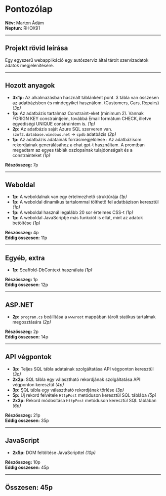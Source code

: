 # Pontozólap

**Név:** Marton Ádám  
**Neptun:** RHOX91  

---

## Projekt rövid leírása
Egy egyszerű webapplikáció egy autószerviz által tárolt szervizadatok adatok megjelenítésére. 

---

## Hozott anyagok

- **3x1p:** Az alkalmazásban használt táblánként pont. 3 tábla van összesen az adatbázisben és mindegyiket használom. (Customers, Cars, Repairs) *(3p)*  
- **1p:** Az adatbázis tartalmaz Constraint-eket (minimum 2). Vannak FORIGN KEY constraintjeim, továbbá Email formátum CHECK, illetve egyediségi UNIQUE constraintem is.  *(1p)*  
- **2p:** Az adatbázis saját Azure SQL szerveren van. `szof2.database.windows.net` -> `cpdb` adatbázis *(2p)*  
- **1p:** Az adatbázis adatainak forrásmegjelölése : Az adatbázisom rekordjainak generálásához a chat gpt-t használtam. A promtban megadtam az egyes táblák oszlopainak tulajdonságait és a constrainteket *(1p)*  

**Részösszeg:** 7p  

---

## Weboldal

- **1p:** A weboldalnak van egy értelmezhető struktúrája *(1p)*  
- **1p:** A weboldal dinamikus tartalommal tölthető fel adatbázison keresztül *(1p)*  
- **1p:** A weboldal használ legalább 20 sor értelmes CSS-t *(1p)*  
- **1p:** A weboldal JavaScriptje más funkciót is ellát, mint az adatok betöltése *(1p)*  

**Részösszeg:** 4p  
**Eddig összesen:** 11p  

---

## Egyéb, extra

- **1p:** Scaffold-DbContext használata *(1p)*  

**Részösszeg:** 1p  
**Eddig összesen:** 12p  

---

## ASP.NET

- **2p:** `program.cs` beállítása a `wwwroot` mappában tárolt statikus tartalmak megosztására *(2p)*  

**Részösszeg:** 2p  
**Eddig összesen:** 14p  

---

## API végpontok

- **3p:** Teljes SQL tábla adatainak szolgáltatása API végponton keresztül *(3p)*  
- **2x2p:** SQL tábla egy választható rekordjának szolgáltatása API végponton keresztül *(4p)*  
- **3p:** SQL tábla egy választható rekordjának törlése *(3p)*  
- **5p:** Új rekord felvétele `HttpPost` metóduson keresztül SQL táblába *(5p)*  
- **2x3p:** Rekord módosítása `HttpPost` metóduson keresztül SQL táblában *(6p)*  

**Részösszeg:** 21p  
**Eddig összesen:** 35p  

---

## JavaScript

- **2x5p:** DOM feltöltése JavaScripttel *(10p)*  

**Részösszeg:** 10p  
**Eddig összesen:** 45p  

---

## Összesen: 45p
